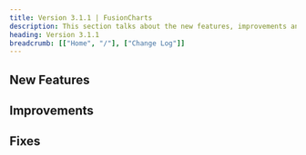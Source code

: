 ```yaml
---
title: Version 3.1.1 | FusionCharts
description: This section talks about the new features, improvements and fixes for v3.1.1.
heading: Version 3.1.1
breadcrumb: [["Home", "/"], ["Change Log"]]
---
```


## New Features

## Improvements

## Fixes
